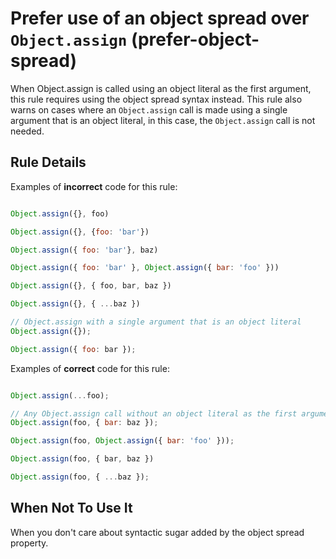 # Prefer use of an object spread over `Object.assign` (prefer-object-spread)

When Object.assign is called using an object literal as the first argument, this rule requires using the object spread syntax instead. This rule also warns on cases where an `Object.assign` call is made using a single argument that is an object literal, in this case, the `Object.assign` call is not needed.

## Rule Details

Examples of **incorrect** code for this rule:

```js

Object.assign({}, foo)

Object.assign({}, {foo: 'bar'})

Object.assign({ foo: 'bar'}, baz)

Object.assign({ foo: 'bar' }, Object.assign({ bar: 'foo' }))

Object.assign({}, { foo, bar, baz })

Object.assign({}, { ...baz })

// Object.assign with a single argument that is an object literal
Object.assign({});

Object.assign({ foo: bar });
```

Examples of **correct** code for this rule:

```js

Object.assign(...foo);

// Any Object.assign call without an object literal as the first argument
Object.assign(foo, { bar: baz });

Object.assign(foo, Object.assign({ bar: 'foo' }));

Object.assign(foo, { bar, baz })

Object.assign(foo, { ...baz });
```

## When Not To Use It

When you don't care about syntactic sugar added by the object spread property.
